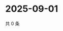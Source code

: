 # 2025-09-01

共 0 条

<!-- BEGIN ZHIHUQUESTIONS -->
<!-- 最后更新时间 Mon Sep 01 2025 03:08:12 GMT+0800 (China Standard Time) -->

<!-- END ZHIHUQUESTIONS -->
